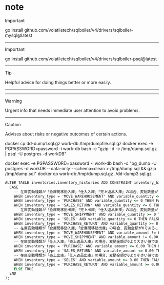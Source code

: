# note

> [!IMPORTANT]
> go install github.com/volatiletech/sqlboiler/v4/drivers/sqlboiler-mysql@latest

-----

> [!IMPORTANT]
> go install github.com/volatiletech/sqlboiler/v4/drivers/sqlboiler-psql@latest

-----

> [!TIP]
> Helpful advice for doing things better or more easily.

-----

-----

> [!WARNING]
> Urgent info that needs immediate user attention to avoid problems.

-----

> [!CAUTION]
> Advises about risks or negative outcomes of certain actions.

<!-- Load -->
docker cp dd-dump1.sql.gz work-db:/tmp/dumpfile.sql.gz
docker exec -e PGPASSWORD=password -i work-db bash -c "gzip -d -c /tmp/dump.sql.gz | psql -U postgres -d workDB"

<!-- dump -->
docker exec -e PGPASSWORD=password -i work-db bash -c "pg_dump -U postgres -d workDB --data-only --schema=clean > /tmp/dump.sql && gzip /tmp/dump.sql"
docker cp work-db:/tmp/dump.sql.gz ./dd-dump3.sql.gz

``` bat
ALTER TABLE inventories.inventory_histories ADD CONSTRAINT inventory_histories_inventory_type_check CHECK (
  CASE
    -- 在庫変動種類が「倉庫間移動入庫」「仕入入庫」「売上返品入庫」の場合、変動数量が1以上であること
    WHEN inventory_type = 'MOVE_WAREHOUSEMENT' AND variable_quantity <= 0 THEN FALSE
    WHEN inventory_type = 'PURCHASE' AND variable_quantity <= 0 THEN FALSE
    WHEN inventory_type = 'SALES_RETURN' AND variable_quantity <= 0 THEN FALSE
    -- 在庫変動種類が「倉庫間移動出庫」「売上出庫」「仕入返品出庫」の場合、変動数量が-1以下であること
    WHEN inventory_type = 'MOVE_SHIPPMENT' AND variable_quantity >= 0 THEN FALSE
    WHEN inventory_type = 'SELES' AND variable_quantity >= 0 THEN FALSE
    WHEN inventory_type = 'PURCHASE_RETURN' AND variable_quantity >= 0 THEN FALSE
    -- 在庫変動種類が「倉庫間移動入庫」「倉庫間移動出庫」の場合、変動金額が0であること
    WHEN inventory_type = 'MOVE_WAREHOUSEMENT' AND variable_amount != 0.00 THEN FALSE
    WHEN inventory_type = 'MOVE_SHIPPMENT' AND variable_amount != 0.00 THEN FALSE
    -- 在庫変動種類が「仕入入庫」「売上返品入庫」の場合、変動金額が0より大きい値であること
    WHEN inventory_type = 'PURCHASE' AND variable_amount <= 0.00 THEN FALSE
    WHEN inventory_type = 'SALES_RETURN' AND variable_amount <= 0.00 THEN FALSE
    -- 在庫変動種類が「売上出庫」「仕入返品出庫」の場合、変動金額が0より小さい値であること
    WHEN inventory_type = 'SELES' AND variable_amount >= 0.00 THEN FALSE
    WHEN inventory_type = 'PURCHASE_RETURN' AND variable_amount >= 0.00 THEN FALSE
    ELSE TRUE
  END
);
```
